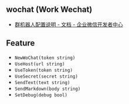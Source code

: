 ## wochat (Work Wechat)

- [群机器人配置说明 - 文档 - 企业微信开发者中心](https://developer.work.weixin.qq.com/document/path/91770) 

## Feature

- `NewWoChat(token string)`
- `UseHost(url string)`
- `UseToken(token string)`
- `UseSecret(secret string)`
- `SendText(text string)`
- `SendMarkdown(body string)`
- `SetDebug(debug bool)`
